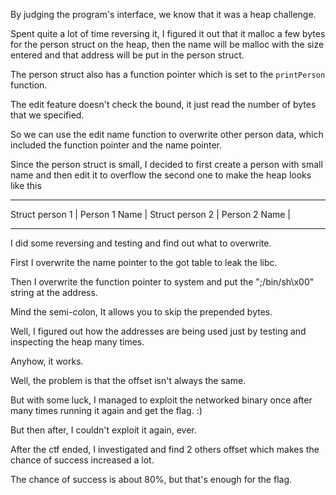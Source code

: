 By judging the program's interface, we know that it was a heap challenge.

Spent quite a lot of time reversing it, I figured it out that it malloc a few bytes for the person struct on the heap, then the name will be malloc with the size entered and that address will be put in the person struct.

The person struct also has a function pointer which is set to the `printPerson` function.

The edit feature doesn't check the bound, it just read the number of bytes that we specified.

So we can use the edit name function to overwrite other person data, which included the function pointer and the name pointer.

Since the person struct is small, I decided to first create a person with small name and then edit it to overflow the second one to make the heap looks like this

-------------------------------------------------------------------

Struct person 1 | Person 1 Name | Struct person 2 | Person 2 Name |

-------------------------------------------------------------------

I did some reversing and testing and find out what to overwrite.

First I overwrite the name pointer to the got table to leak the libc.

Then I overwrite the function pointer to system and put the ";/bin/sh\x00" string at the address.

Mind the semi-colon, It allows you to skip the prepended bytes.

Well, I figured out how the addresses are being used just by testing and inspecting the heap many times.

Anyhow, it works.

Well, the problem is that the offset isn't always the same.

But with some luck, I managed to exploit the networked binary once after many times running it again and get the flag. :) 

But then after, I couldn't exploit it again, ever.

After the ctf ended, I investigated and find 2 others offset which makes the chance of success increased a lot.

The chance of success is about 80%, but that's enough for the flag.
